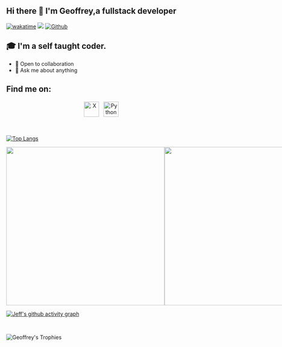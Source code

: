 ## Hi there 👋 I'm Geoffrey,a fullstack developer
[![wakatime](https://wakatime.com/badge/user/018ef7c7-c122-490b-9a4e-71dfd3807683.svg)](https://wakatime.com/@018ef7c7-c122-490b-9a4e-71dfd3807683) ![](https://visitor-badge.laobi.icu/badge?page_id=Jeffx-3.Jeffx-3) [![Github](https://img.shields.io/github/followers/Jeffx-3?label=Followers&logo=Github)](https://github.com/Jeffx-3)




## 🎓 I'm a self taught coder.

- 🌱 Open to collaboration
- 💬 Ask me about anything


## Find me on:

<p align="center">
 <a href="https://twitter.com/geoffowuor"> <img src="https://cdn.jsdelivr.net/npm/simple-icons@v3/icons/twitter.svg" alt="X" height="40" style="vertical-align:top; margin:4px"></a>
 <a href="https://www.linkedin.com/in/geoffrey-owuor-5a0a39233"> <img src="https://cdn.jsdelivr.net/npm/simple-icons@v3/icons/linkedin.svg" alt="Python" height="40" style="vertical-align:top; margin:4px"></a> 

</p>

<br />


[![Top Langs](https://github-readme-stats.vercel.app/api/top-langs/?username=Jeffx-3&layout=compact&theme=vision-friendly-dark)](https://github.com/anuraghazra/github-readme-stats)

<div style="display: inline-flex;">
  <img src="https://github-readme-stats.vercel.app/api?username=jeffx-3&theme=github_dark&hide_border=true&include_all_commits=true" style="width: 420px;">
  <img src="https://github-readme-streak-stats.herokuapp.com/?user=jeffx-3&theme=github_dark&hide_border=true&include_all_commits=true&count_private=true" style="width: 420px;">

</div>

<br>

[![Jeff's github activity graph](https://github-readme-activity-graph.vercel.app/graph?username=jeffx-3&bg_color=transparent&color=2fa4e7&line=2fa4e7&point=2fa4e7&area=true&hide_border=true)](https://github.com/jeffx-3/github-readme-activity-graph)

<br>

<p align="left">
  <img src="https://github-profile-trophy.vercel.app/?username=jeffx-3&theme=algolia&column=3&row=2&margin-w=15&margin-h=15&no-bg=false" alt="Geoffrey's Trophies" />
</p>
</div>


